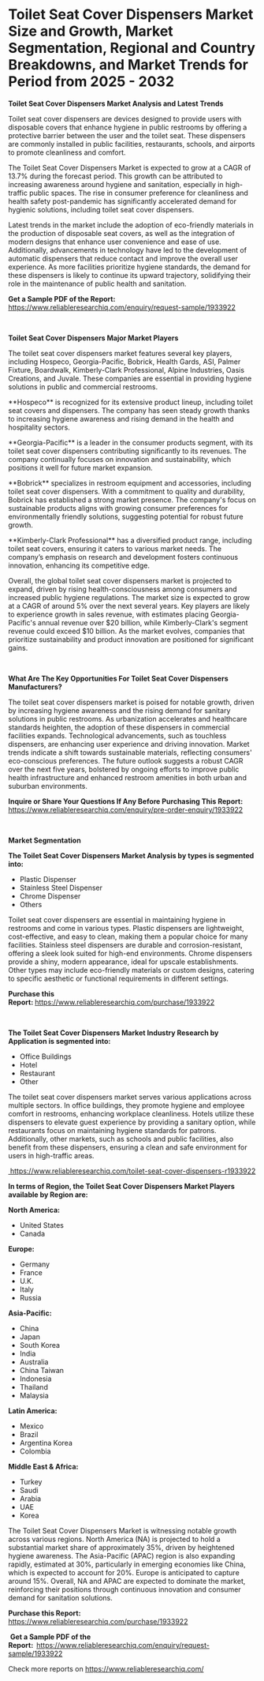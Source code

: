 <p><h1>Toilet Seat Cover Dispensers Market Size and Growth, Market Segmentation, Regional and Country Breakdowns, and Market Trends for Period from 2025 -  2032</h1></p><p><strong>Toilet Seat Cover Dispensers Market Analysis and Latest Trends</strong></p>
<p><p>Toilet seat cover dispensers are devices designed to provide users with disposable covers that enhance hygiene in public restrooms by offering a protective barrier between the user and the toilet seat. These dispensers are commonly installed in public facilities, restaurants, schools, and airports to promote cleanliness and comfort.</p><p>The Toilet Seat Cover Dispensers Market is expected to grow at a CAGR of 13.7% during the forecast period. This growth can be attributed to increasing awareness around hygiene and sanitation, especially in high-traffic public spaces. The rise in consumer preference for cleanliness and health safety post-pandemic has significantly accelerated demand for hygienic solutions, including toilet seat cover dispensers.</p><p>Latest trends in the market include the adoption of eco-friendly materials in the production of disposable seat covers, as well as the integration of modern designs that enhance user convenience and ease of use. Additionally, advancements in technology have led to the development of automatic dispensers that reduce contact and improve the overall user experience. As more facilities prioritize hygiene standards, the demand for these dispensers is likely to continue its upward trajectory, solidifying their role in the maintenance of public health and sanitation.</p></p>
<p><strong>Get a Sample PDF of the Report:&nbsp;</strong> <a href="https://www.reliableresearchiq.com/enquiry/request-sample/1933922?utm_campaign=2926&utm_medium=2&utm_source=Github&utm_content=ia&utm_term=05042025&utm_id=toilet-seat-cover-dispensers">https://www.reliableresearchiq.com/enquiry/request-sample/1933922</a></p>
<p>&nbsp;</p>
<p><strong>Toilet Seat Cover Dispensers Major Market Players</strong></p>
<p><p>The toilet seat cover dispensers market features several key players, including Hospeco, Georgia-Pacific, Bobrick, Health Gards, ASI, Palmer Fixture, Boardwalk, Kimberly-Clark Professional, Alpine Industries, Oasis Creations, and Juvale. These companies are essential in providing hygiene solutions in public and commercial restrooms.</p><p>**Hospeco** is recognized for its extensive product lineup, including toilet seat covers and dispensers. The company has seen steady growth thanks to increasing hygiene awareness and rising demand in the health and hospitality sectors. </p><p>**Georgia-Pacific** is a leader in the consumer products segment, with its toilet seat cover dispensers contributing significantly to its revenues. The company continually focuses on innovation and sustainability, which positions it well for future market expansion.</p><p>**Bobrick** specializes in restroom equipment and accessories, including toilet seat cover dispensers. With a commitment to quality and durability, Bobrick has established a strong market presence. The company's focus on sustainable products aligns with growing consumer preferences for environmentally friendly solutions, suggesting potential for robust future growth.</p><p>**Kimberly-Clark Professional** has a diversified product range, including toilet seat covers, ensuring it caters to various market needs. The company’s emphasis on research and development fosters continuous innovation, enhancing its competitive edge.</p><p>Overall, the global toilet seat cover dispensers market is projected to expand, driven by rising health-consciousness among consumers and increased public hygiene regulations. The market size is expected to grow at a CAGR of around 5% over the next several years. Key players are likely to experience growth in sales revenue, with estimates placing Georgia-Pacific's annual revenue over $20 billion, while Kimberly-Clark's segment revenue could exceed $10 billion. As the market evolves, companies that prioritize sustainability and product innovation are positioned for significant gains.</p></p>
<p>&nbsp;</p>
<p><strong>What Are The Key Opportunities For Toilet Seat Cover Dispensers Manufacturers?</strong></p>
<p><p>The toilet seat cover dispensers market is poised for notable growth, driven by increasing hygiene awareness and the rising demand for sanitary solutions in public restrooms. As urbanization accelerates and healthcare standards heighten, the adoption of these dispensers in commercial facilities expands. Technological advancements, such as touchless dispensers, are enhancing user experience and driving innovation. Market trends indicate a shift towards sustainable materials, reflecting consumers' eco-conscious preferences. The future outlook suggests a robust CAGR over the next five years, bolstered by ongoing efforts to improve public health infrastructure and enhanced restroom amenities in both urban and suburban environments.</p></p>
<p><strong>Inquire or Share Your Questions If Any Before Purchasing This Report:</strong> <a href="https://www.reliableresearchiq.com/enquiry/pre-order-enquiry/1933922?utm_campaign=2926&utm_medium=2&utm_source=Github&utm_content=ia&utm_term=05042025&utm_id=toilet-seat-cover-dispensers">https://www.reliableresearchiq.com/enquiry/pre-order-enquiry/1933922</a></p>
<p>&nbsp;</p>
<p><strong>Market Segmentation</strong></p>
<p><strong>The Toilet Seat Cover Dispensers Market Analysis by types is segmented into:</strong></p>
<p><ul><li>Plastic Dispenser</li><li>Stainless Steel Dispenser</li><li>Chrome Dispenser</li><li>Others</li></ul></p>
<p><p>Toilet seat cover dispensers are essential in maintaining hygiene in restrooms and come in various types. Plastic dispensers are lightweight, cost-effective, and easy to clean, making them a popular choice for many facilities. Stainless steel dispensers are durable and corrosion-resistant, offering a sleek look suited for high-end environments. Chrome dispensers provide a shiny, modern appearance, ideal for upscale establishments. Other types may include eco-friendly materials or custom designs, catering to specific aesthetic or functional requirements in different settings.</p></p>
<p><strong>Purchase this Report:&nbsp;</strong><a href="https://www.reliableresearchiq.com/purchase/1933922?utm_campaign=2926&utm_medium=2&utm_source=Github&utm_content=ia&utm_term=05042025&utm_id=toilet-seat-cover-dispensers">https://www.reliableresearchiq.com/purchase/1933922</a></p>
<p>&nbsp;</p>
<p><strong>The Toilet Seat Cover Dispensers Market Industry Research by Application is segmented into:</strong></p>
<p><ul><li>Office Buildings</li><li>Hotel</li><li>Restaurant</li><li>Other</li></ul></p>
<p><p>The toilet seat cover dispensers market serves various applications across multiple sectors. In office buildings, they promote hygiene and employee comfort in restrooms, enhancing workplace cleanliness. Hotels utilize these dispensers to elevate guest experience by providing a sanitary option, while restaurants focus on maintaining hygiene standards for patrons. Additionally, other markets, such as schools and public facilities, also benefit from these dispensers, ensuring a clean and safe environment for users in high-traffic areas.</p></p>
<p><a href="https://www.reliableresearchiq.com/toilet-seat-cover-dispensers-r1933922?utm_campaign=2926&utm_medium=2&utm_source=Github&utm_content=ia&utm_term=05042025&utm_id=toilet-seat-cover-dispensers">&nbsp;https://www.reliableresearchiq.com/toilet-seat-cover-dispensers-r1933922</a></p>
<p><strong>In terms of Region, the Toilet Seat Cover Dispensers Market Players available by Region are:</strong></p>
<p>
    <p> <strong> North America: </strong>
        <ul>
            <li>United States</li>
            <li>Canada</li>
        </ul>
        </p> 
    <p> <strong> Europe: </strong>
        <ul>
            <li>Germany</li>
            <li>France</li>
            <li>U.K.</li>
            <li>Italy</li>
            <li>Russia</li>
        </ul>
        </p> 
    <p> <strong> Asia-Pacific: </strong>
        <ul>
            <li>China</li>
            <li>Japan</li>
            <li>South Korea</li>
            <li>India</li>
            <li>Australia</li>
            <li>China Taiwan</li>
            <li>Indonesia</li>
            <li>Thailand</li>
            <li>Malaysia</li>
        </ul>
        </p> 
    <p> <strong> Latin America: </strong>
        <ul>
            <li>Mexico</li>
            <li>Brazil</li>
            <li>Argentina Korea</li>
            <li>Colombia</li>
        </ul>
        </p> 
    <p> <strong> Middle East & Africa: </strong>
        <ul>
            <li>Turkey</li>
            <li>Saudi</li>
            <li>Arabia</li>
            <li>UAE</li>
            <li>Korea</li>
        </ul>
    </p>
    </p>
<p><p>The Toilet Seat Cover Dispensers Market is witnessing notable growth across various regions. North America (NA) is projected to hold a substantial market share of approximately 35%, driven by heightened hygiene awareness. The Asia-Pacific (APAC) region is also expanding rapidly, estimated at 30%, particularly in emerging economies like China, which is expected to account for 20%. Europe is anticipated to capture around 15%. Overall, NA and APAC are expected to dominate the market, reinforcing their positions through continuous innovation and consumer demand for sanitation solutions.</p></p>
<p><strong>Purchase this Report: </strong><a href="https://www.reliableresearchiq.com/purchase/1933922?utm_campaign=2926&utm_medium=2&utm_source=Github&utm_content=ia&utm_term=05042025&utm_id=toilet-seat-cover-dispensers">https://www.reliableresearchiq.com/purchase/1933922</a></p>
<p>&nbsp;<strong>Get a Sample PDF of the Report:&nbsp;&nbsp;</strong><a href="https://www.reliableresearchiq.com/enquiry/request-sample/1933922?utm_campaign=2926&utm_medium=2&utm_source=Github&utm_content=ia&utm_term=05042025&utm_id=toilet-seat-cover-dispensers">https://www.reliableresearchiq.com/enquiry/request-sample/1933922</a></p>
<p><strong></strong></p>
<p>Check more reports on <a href="https://www.reliableresearchiq.com/?utm_campaign=2926&utm_medium=2&utm_source=Github&utm_content=ia&utm_term=05042025&utm_id=toilet-seat-cover-dispensers">https://www.reliableresearchiq.com/</a></p>